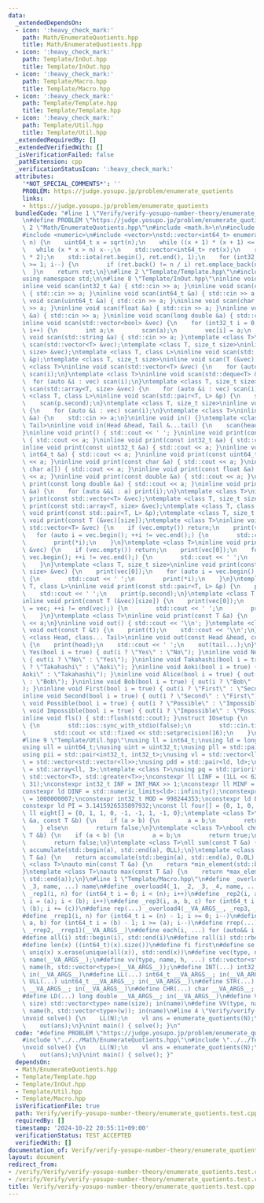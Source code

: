 ```yaml
---
data:
  _extendedDependsOn:
  - icon: ':heavy_check_mark:'
    path: Math/EnumerateQuotients.hpp
    title: Math/EnumerateQuotients.hpp
  - icon: ':heavy_check_mark:'
    path: Template/InOut.hpp
    title: Template/InOut.hpp
  - icon: ':heavy_check_mark:'
    path: Template/Macro.hpp
    title: Template/Macro.hpp
  - icon: ':heavy_check_mark:'
    path: Template/Template.hpp
    title: Template/Template.hpp
  - icon: ':heavy_check_mark:'
    path: Template/Util.hpp
    title: Template/Util.hpp
  _extendedRequiredBy: []
  _extendedVerifiedWith: []
  _isVerificationFailed: false
  _pathExtension: cpp
  _verificationStatusIcon: ':heavy_check_mark:'
  attributes:
    '*NOT_SPECIAL_COMMENTS*': ''
    PROBLEM: https://judge.yosupo.jp/problem/enumerate_quotients
    links:
    - https://judge.yosupo.jp/problem/enumerate_quotients
  bundledCode: "#line 1 \"Verify/verify-yosupo-number-theory/enumerate_quotients.test.cpp\"\
    \n#define PROBLEM \"https://judge.yosupo.jp/problem/enumerate_quotients\"\n#line\
    \ 2 \"Math/EnumerateQuotients.hpp\"\n#include <math.h>\n\n#include <cstdint>\n\
    #include <numeric>\n#include <vector>\nstd::vector<int64_t> enumerate_quotients(uint64_t\
    \ n) {\n    uint64_t x = sqrt(n);\n    while ((x + 1) * (x + 1) <= n) x++;\n \
    \   while (x * x > n) x--;\n    std::vector<int64_t> ret(x);\n    ret.reserve(x\
    \ * 2);\n    std::iota(ret.begin(), ret.end(), 1);\n    for (int32_t i = x; i\
    \ >= 1; i--) {\n        if (ret.back() != n / i) ret.emplace_back(n / i);\n  \
    \  }\n    return ret;\n}\n#line 2 \"Template/Template.hpp\"\n#include <bits/stdc++.h>\n\
    using namespace std;\n\n#line 8 \"Template/InOut.hpp\"\ninline void scan() {}\n\
    inline void scan(int32_t &a) { std::cin >> a; }\ninline void scan(uint32_t &a)\
    \ { std::cin >> a; }\ninline void scan(int64_t &a) { std::cin >> a; }\ninline\
    \ void scan(uint64_t &a) { std::cin >> a; }\ninline void scan(char &a) { std::cin\
    \ >> a; }\ninline void scan(float &a) { std::cin >> a; }\ninline void scan(double\
    \ &a) { std::cin >> a; }\ninline void scan(long double &a) { std::cin >> a; }\n\
    inline void scan(std::vector<bool> &vec) {\n    for (int32_t i = 0; i < vec.size();\
    \ i++) {\n        int a;\n        scan(a);\n        vec[i] = a;\n    }\n}\ninline\
    \ void scan(std::string &a) { std::cin >> a; }\ntemplate <class T>\ninline void\
    \ scan(std::vector<T> &vec);\ntemplate <class T, size_t size>\ninline void scan(std::array<T,\
    \ size> &vec);\ntemplate <class T, class L>\ninline void scan(std::pair<T, L>\
    \ &p);\ntemplate <class T, size_t size>\ninline void scan(T (&vec)[size]);\ntemplate\
    \ <class T>\ninline void scan(std::vector<T> &vec) {\n    for (auto &i : vec)\
    \ scan(i);\n}\ntemplate <class T>\ninline void scan(std::deque<T> &vec) {\n  \
    \  for (auto &i : vec) scan(i);\n}\ntemplate <class T, size_t size>\ninline void\
    \ scan(std::array<T, size> &vec) {\n    for (auto &i : vec) scan(i);\n}\ntemplate\
    \ <class T, class L>\ninline void scan(std::pair<T, L> &p) {\n    scan(p.first);\n\
    \    scan(p.second);\n}\ntemplate <class T, size_t size>\ninline void scan(T (&vec)[size])\
    \ {\n    for (auto &i : vec) scan(i);\n}\ntemplate <class T>\ninline void scan(T\
    \ &a) {\n    std::cin >> a;\n}\ninline void in() {}\ntemplate <class Head, class...\
    \ Tail>\ninline void in(Head &head, Tail &...tail) {\n    scan(head);\n    in(tail...);\n\
    }\ninline void print() { std::cout << ' '; }\ninline void print(const bool &a)\
    \ { std::cout << a; }\ninline void print(const int32_t &a) { std::cout << a; }\n\
    inline void print(const uint32_t &a) { std::cout << a; }\ninline void print(const\
    \ int64_t &a) { std::cout << a; }\ninline void print(const uint64_t &a) { std::cout\
    \ << a; }\ninline void print(const char &a) { std::cout << a; }\ninline void print(const\
    \ char a[]) { std::cout << a; }\ninline void print(const float &a) { std::cout\
    \ << a; }\ninline void print(const double &a) { std::cout << a; }\ninline void\
    \ print(const long double &a) { std::cout << a; }\ninline void print(const std::string\
    \ &a) {\n    for (auto &&i : a) print(i);\n}\ntemplate <class T>\ninline void\
    \ print(const std::vector<T> &vec);\ntemplate <class T, size_t size>\ninline void\
    \ print(const std::array<T, size> &vec);\ntemplate <class T, class L>\ninline\
    \ void print(const std::pair<T, L> &p);\ntemplate <class T, size_t size>\ninline\
    \ void print(const T (&vec)[size]);\ntemplate <class T>\ninline void print(const\
    \ std::vector<T> &vec) {\n    if (vec.empty()) return;\n    print(vec[0]);\n \
    \   for (auto i = vec.begin(); ++i != vec.end();) {\n        std::cout << ' ';\n\
    \        print(*i);\n    }\n}\ntemplate <class T>\ninline void print(const std::deque<T>\
    \ &vec) {\n    if (vec.empty()) return;\n    print(vec[0]);\n    for (auto i =\
    \ vec.begin(); ++i != vec.end();) {\n        std::cout << ' ';\n        print(*i);\n\
    \    }\n}\ntemplate <class T, size_t size>\ninline void print(const std::array<T,\
    \ size> &vec) {\n    print(vec[0]);\n    for (auto i = vec.begin(); ++i != vec.end();)\
    \ {\n        std::cout << ' ';\n        print(*i);\n    }\n}\ntemplate <class\
    \ T, class L>\ninline void print(const std::pair<T, L> &p) {\n    print(p.first);\n\
    \    std::cout << ' ';\n    print(p.second);\n}\ntemplate <class T, size_t size>\n\
    inline void print(const T (&vec)[size]) {\n    print(vec[0]);\n    for (auto i\
    \ = vec; ++i != end(vec);) {\n        std::cout << ' ';\n        print(*i);\n\
    \    }\n}\ntemplate <class T>\ninline void print(const T &a) {\n    std::cout\
    \ << a;\n}\ninline void out() { std::cout << '\\n'; }\ntemplate <class T>\ninline\
    \ void out(const T &t) {\n    print(t);\n    std::cout << '\\n';\n}\ntemplate\
    \ <class Head, class... Tail>\ninline void out(const Head &head, const Tail &...tail)\
    \ {\n    print(head);\n    std::cout << ' ';\n    out(tail...);\n}\ninline void\
    \ Yes(bool i = true) { out(i ? \"Yes\" : \"No\"); }\ninline void No(bool i = true)\
    \ { out(i ? \"No\" : \"Yes\"); }\ninline void Takahashi(bool i = true) { out(i\
    \ ? \"Takahashi\" : \"Aoki\"); }\ninline void Aoki(bool i = true) { out(i ? \"\
    Aoki\" : \"Takahashi\"); }\ninline void Alice(bool i = true) { out(i ? \"Alice\"\
    \ : \"Bob\"); }\ninline void Bob(bool i = true) { out(i ? \"Bob\" : \"Alice\"\
    ); }\ninline void First(bool i = true) { out(i ? \"First\" : \"Second\"); }\n\
    inline void Second(bool i = true) { out(i ? \"Second\" : \"First\"); }\ninline\
    \ void Possible(bool i = true) { out(i ? \"Possible\" : \"Impossible\"); }\ninline\
    \ void Impossible(bool i = true) { out(i ? \"Impossible\" : \"Possible\"); }\n\
    inline void fls() { std::flush(std::cout); }\nstruct IOsetup {\n    IOsetup()\
    \ {\n        std::ios::sync_with_stdio(false);\n        std::cin.tie(nullptr);\n\
    \        std::cout << std::fixed << std::setprecision(16);\n    }\n} iosetup;\n\
    #line 9 \"Template/Util.hpp\"\nusing ll = int64_t;\nusing ld = long double;\n\
    using ull = uint64_t;\nusing uint = uint32_t;\nusing pll = std::pair<ll, ll>;\n\
    using pii = std::pair<int32_t, int32_t>;\nusing vl = std::vector<ll>;\nusing vvl\
    \ = std::vector<std::vector<ll>>;\nusing pdd = std::pair<ld, ld>;\nusing tuplis\
    \ = std::array<ll, 3>;\ntemplate <class T>\nusing pq = std::priority_queue<T,\
    \ std::vector<T>, std::greater<T>>;\nconstexpr ll LINF = (1LL << 62) - (1LL <<\
    \ 31);\nconstexpr int32_t INF = INT_MAX >> 1;\nconstexpr ll MINF = 1LL << 40;\n\
    constexpr ld DINF = std::numeric_limits<ld>::infinity();\nconstexpr int32_t MODD\
    \ = 1000000007;\nconstexpr int32_t MOD = 998244353;\nconstexpr ld EPS = 1e-9;\n\
    constexpr ld PI = 3.1415926535897932;\nconst ll four[] = {0, 1, 0, -1, 0};\nconst\
    \ ll eight[] = {0, 1, 1, 0, -1, -1, 1, -1, 0};\ntemplate <class T>\nbool chmin(T\
    \ &a, const T &b) {\n    if (a > b) {\n        a = b;\n        return true;\n\
    \    } else\n        return false;\n}\ntemplate <class T>\nbool chmax(T &a, const\
    \ T &b) {\n    if (a < b) {\n        a = b;\n        return true;\n    } else\n\
    \        return false;\n}\ntemplate <class T>\nll sum(const T &a) {\n    return\
    \ accumulate(std::begin(a), std::end(a), 0LL);\n}\ntemplate <class T>\nld dsum(const\
    \ T &a) {\n    return accumulate(std::begin(a), std::end(a), 0.0L);\n}\ntemplate\
    \ <class T>\nauto min(const T &a) {\n    return *min_element(std::begin(a), std::end(a));\n\
    }\ntemplate <class T>\nauto max(const T &a) {\n    return *max_element(std::begin(a),\
    \ std::end(a));\n}\n#line 1 \"Template/Macro.hpp\"\n#define _overload3(_1, _2,\
    \ _3, name, ...) name\n#define _overload4(_1, _2, _3, _4, name, ...) name\n#define\
    \ _rep1(i, n) for (int64_t i = 0; i < (n); i++)\n#define _rep2(i, a, b) for (int64_t\
    \ i = (a); i < (b); i++)\n#define _rep3(i, a, b, c) for (int64_t i = (a); i <\
    \ (b); i += (c))\n#define rep(...) _overload4(__VA_ARGS__, _rep3, _rep2, _rep1)(__VA_ARGS__)\n\
    #define _rrep1(i, n) for (int64_t i = (n) - 1; i >= 0; i--)\n#define _rrep2(i,\
    \ a, b) for (int64_t i = (b) - 1; i >= (a); i--)\n#define rrep(...) _overload3(__VA_ARGS__,\
    \ _rrep2, _rrep1)(__VA_ARGS__)\n#define each(i, ...) for (auto&& i : __VA_ARGS__)\n\
    #define all(i) std::begin(i), std::end(i)\n#define rall(i) std::rbegin(i), std::rend(i)\n\
    #define len(x) ((int64_t)(x).size())\n#define fi first\n#define se second\n#define\
    \ uniq(x) x.erase(unique(all(x)), std::end(x))\n#define vec(type, name, ...) vector<type>\
    \ name(__VA_ARGS__);\n#define vv(type, name, h, ...) std::vector<std::vector<type>>\
    \ name(h, std::vector<type>(__VA_ARGS__));\n#define INT(...) int32_t __VA_ARGS__;\
    \ in(__VA_ARGS__)\n#define LL(...) int64_t __VA_ARGS__; in(__VA_ARGS__)\n#define\
    \ ULL(...) uint64_t __VA_ARGS__; in(__VA_ARGS__)\n#define STR(...) std::string\
    \ __VA_ARGS__; in(__VA_ARGS__)\n#define CHR(...) char __VA_ARGS__; in(__VA_ARGS__)\n\
    #define LD(...) long double __VA_ARGS__; in(__VA_ARGS__)\n#define VEC(type, name,\
    \ size) std::vector<type> name(size); in(name)\n#define VV(type, name, h, w) std::vector<std::vector<type>>\
    \ name(h, std::vector<type>(w)); in(name)\n#line 4 \"Verify/verify-yosupo-number-theory/enumerate_quotients.test.cpp\"\
    \nvoid solve() {\n    LL(N);\n    vl ans = enumerate_quotients(N);\n    out(len(ans));\n\
    \    out(ans);\n}\nint main() { solve(); }\n"
  code: "#define PROBLEM \"https://judge.yosupo.jp/problem/enumerate_quotients\"\n\
    #include \"../../Math/EnumerateQuotients.hpp\"\n#include \"../../Template/Template.hpp\"\
    \nvoid solve() {\n    LL(N);\n    vl ans = enumerate_quotients(N);\n    out(len(ans));\n\
    \    out(ans);\n}\nint main() { solve(); }"
  dependsOn:
  - Math/EnumerateQuotients.hpp
  - Template/Template.hpp
  - Template/InOut.hpp
  - Template/Util.hpp
  - Template/Macro.hpp
  isVerificationFile: true
  path: Verify/verify-yosupo-number-theory/enumerate_quotients.test.cpp
  requiredBy: []
  timestamp: '2024-10-22 20:55:11+09:00'
  verificationStatus: TEST_ACCEPTED
  verifiedWith: []
documentation_of: Verify/verify-yosupo-number-theory/enumerate_quotients.test.cpp
layout: document
redirect_from:
- /verify/Verify/verify-yosupo-number-theory/enumerate_quotients.test.cpp
- /verify/Verify/verify-yosupo-number-theory/enumerate_quotients.test.cpp.html
title: Verify/verify-yosupo-number-theory/enumerate_quotients.test.cpp
---
```

